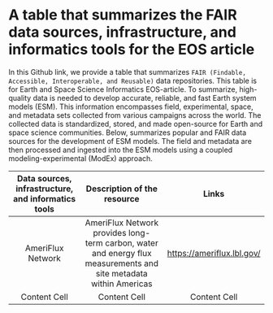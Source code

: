 # A table that summarizes the FAIR data sources, infrastructure, and informatics tools for the EOS article
In this Github link, we provide a table that summarizes `FAIR (Findable, Accessible, Interoperable, and Reusable)` data repositories. 
This table is for Earth and Space Science Informatics EOS-article. 
To summarize, high-quality data is needed to develop accurate, reliable, and fast Earth system models (ESM). 
This information encompasses field, experimental, space, and metadata sets collected from various campaigns across the world. 
The collected data is standardized, stored, and made open-source for Earth and space science communities. 
Below, summarizes popular and FAIR data sources for the development of ESM models. 
The field and metadata are then processed and ingested into the ESM models using a coupled modeling-experimental (ModEx) approach.

| **Data sources, infrastructure, and informatics tools** | **Description of the resource** | **Links** |
| :-----------------------------------------------------: | :-----------------------------: | :-------: |
| AmeriFlux Network  | AmeriFlux Network provides long-term carbon, water and energy flux measurements and site metadata within Americas  | https://ameriflux.lbl.gov/  |
| Content Cell  | Content Cell  | Content Cell  |
